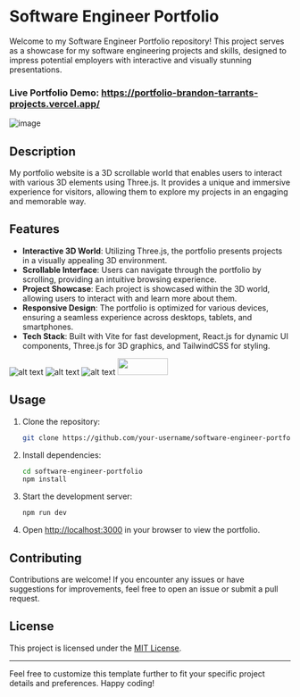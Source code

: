 # Software Engineer Portfolio

Welcome to my Software Engineer Portfolio repository! This project serves as a showcase for my software engineering projects and skills, designed to impress potential employers with interactive and visually stunning presentations.

### Live Portfolio Demo: https://portfolio-brandon-tarrants-projects.vercel.app/

![image](https://github.com/btarrant/new_portfolio/assets/93632053/581d7474-823e-4395-921c-6ad860fc690d)


## Description

My portfolio website is a 3D scrollable world that enables users to interact with various 3D elements using Three.js. It provides a unique and immersive experience for visitors, allowing them to explore my projects in an engaging and memorable way.

## Features

- **Interactive 3D World**: Utilizing Three.js, the portfolio presents projects in a visually appealing 3D environment.
- **Scrollable Interface**: Users can navigate through the portfolio by scrolling, providing an intuitive browsing experience.
- **Project Showcase**: Each project is showcased within the 3D world, allowing users to interact with and learn more about them.
- **Responsive Design**: The portfolio is optimized for various devices, ensuring a seamless experience across desktops, tablets, and smartphones.
- **Tech Stack**: Built with Vite for fast development, React.js for dynamic UI components, Three.js for 3D graphics, and TailwindCSS for styling.

![alt text](https://camo.githubusercontent.com/83bae5020fcef08d253b03118ab3bc4e1a0514b784fb62783bf760a34e3f5116/68747470733a2f2f696d672e736869656c64732e696f2f62616467652f2d566974652d626c61636b3f7374796c653d666f722d7468652d6261646765266c6f676f436f6c6f723d7768697465266c6f676f3d7669746526636f6c6f723d363436434646) ![alt text](https://camo.githubusercontent.com/6d8b126f83c0e59e37021e68c3f650c5c98915301f4bf4db9661c8d1dc2725e3/68747470733a2f2f696d672e736869656c64732e696f2f62616467652f2d52656163745f4a532d626c61636b3f7374796c653d666f722d7468652d6261646765266c6f676f436f6c6f723d7768697465266c6f676f3d726561637426636f6c6f723d363144414642) ![alt text](https://camo.githubusercontent.com/e69f163b0b8defad9786f979113f151063a893349c1fce6647cd7a4a334c6469/68747470733a2f2f696d672e736869656c64732e696f2f62616467652f2d5461696c77696e645f4353532d626c61636b3f7374796c653d666f722d7468652d6261646765266c6f676f436f6c6f723d7768697465266c6f676f3d7461696c77696e6463737326636f6c6f723d303642364434)
<img src="https://user-images.githubusercontent.com/5307958/38454395-eba34a8a-3a90-11e8-9c95-680a7aea037f.png" width="90" height="30">

## Usage

1. Clone the repository:

   ```bash
   git clone https://github.com/your-username/software-engineer-portfolio.git
   ```

2. Install dependencies:

   ```bash
   cd software-engineer-portfolio
   npm install
   ```

3. Start the development server:

   ```bash
   npm run dev
   ```

4. Open [http://localhost:3000](http://localhost:3000) in your browser to view the portfolio.

## Contributing

Contributions are welcome! If you encounter any issues or have suggestions for improvements, feel free to open an issue or submit a pull request.

## License

This project is licensed under the [MIT License](LICENSE).

---

Feel free to customize this template further to fit your specific project details and preferences. Happy coding!
